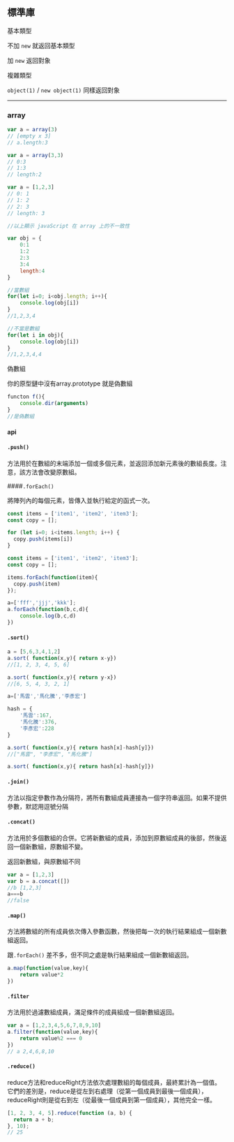## 標準庫

基本類型

不加 `new` 就返回基本類型

加 `new` 返回對象



複雜類型	

`object(1)` / `new object(1)` 同樣返回對象

---

### array

```js
var a = array(3)
// [empty x 3]
// a.length:3

var a = array(3,3)
// 0:3
// 1:3
// length:2

var a = [1,2,3]
// 0: 1
// 1: 2
// 2: 3
// length: 3

//以上顯示 javaScript 在 array 上的不一致性
```

```js
var obj = {
    0:1
    1:2
    2:3
    3:4
    length:4
}

//當數組
for(let i=0; i<obj.length; i++){
    console.log(obj[i])
}
//1,2,3,4

//不當是數組
for(let i in obj){
    console.log(obj[i])
}
//1,2,3,4,4
```



偽數組

你的原型鏈中沒有array.prototype 就是偽數組

```js
functon f(){
    console.dir(arguments)
}
//是偽數組
```



#### api

#### `.push()`

方法用於在數組的末端添加一個或多個元素，並返回添加新元素後的數組長度。注意，該方法會改變原數組。



####`.forEach()`

將陣列內的每個元素，皆傳入並執行給定的函式一次。

```js
const items = ['item1', 'item2', 'item3'];
const copy = [];

for (let i=0; i<items.length; i++) {
  copy.push(items[i])
}

const items = ['item1', 'item2', 'item3'];
const copy = [];

items.forEach(function(item){
  copy.push(item)
});
```



```js
a=['fff','jjj','kkk'];
a.forEach(function(b,c,d){
    console.log(b,c,d)
})
```



#### `.sort()`

```js
a = [5,6,3,4,1,2]
a.sort( function(x,y){ return x-y})
//[1, 2, 3, 4, 5, 6]

a.sort( function(x,y){ return y-x})
//[6, 5, 4, 3, 2, 1]
```

```js
a=['馬雲','馬化騰','李彥宏']

hash = {
    '馬雲':167,
    '馬化騰':376,
    '李彥宏':228
}

a.sort( function(x,y){ return hash[x]-hash[y]})
//["馬雲", "李彥宏", "馬化騰"]

a.sort( function(x,y){ return hash[x]-hash[y]})
```



#### `.join()`

方法以指定參數作為分隔符，將所有數組成員連接為一個字符串返回。如果不提供參數，默認用逗號分隔



#### `.concat()`

方法用於多個數組的合併。它將新數組的成員，添加到原數組成員的後部，然後返回一個新數組，原數組不變。



返回新數組，與原數組不同

```js
var a = [1,2,3]
var b = a.concat([])
//b [1,2,3]
a===b
//false
```



#### `.map()`

方法將數組的所有成員依次傳入參數函數，然後把每一次的執行結果組成一個新數組返回。

跟`.forEach()` 差不多，但不同之處是執行結果組成一個新數組返回。



```js
a.map(function(value,key){
    return value*2
})
```



#### `.filter`

方法用於過濾數組成員，滿足條件的成員組成一個新數組返回。

```js
var a = [1,2,3,4,5,6,7,8,9,10]
a.filter(function(value,key){
    return value%2 === 0
})
// a 2,4,6,8,10
```



#### `.reduce()`

reduce方法和reduceRight方法依次處理數組的每個成員，最終累計為一個值。它們的差別是，reduce是從左到右處理（從第一個成員到最後一個成員），reduceRight則是從右到左（從最後一個成員到第一個成員），其他完全一樣。

```js
[1, 2, 3, 4, 5].reduce(function (a, b) {
  return a + b;
}, 10);
// 25
```



